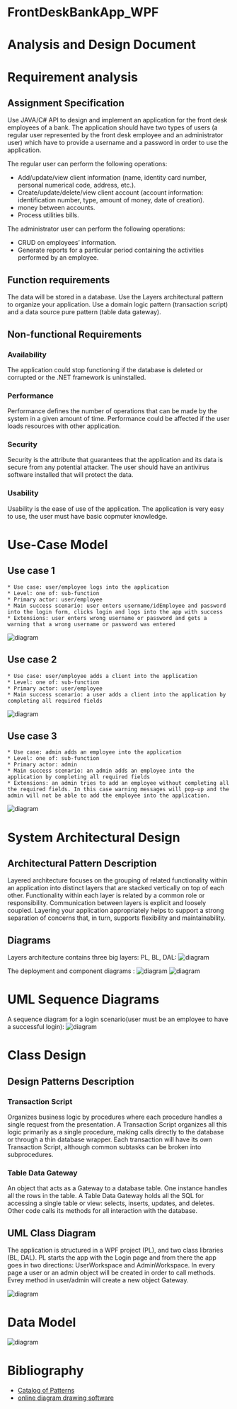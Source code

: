 # FrontDeskBankApp_WPF

# Analysis and Design Document

# Requirement analysis

## Assignment Specification
Use JAVA/C# API to design and implement an application for the front desk employees of a bank. The application should have two types of users (a regular user represented by the front desk employee and an administrator user) which have to provide a username and a password in order to use the application.

The regular user can perform the following operations:
- Add/update/view client information (name, identity card number, personal numerical code, address, etc.).
- Create/update/delete/view client account (account information: identification number, type, amount of money, date of creation).
- money between accounts.
- Process utilities bills.

The administrator user can perform the following operations:
- CRUD on employees’ information.
- Generate reports for a particular period containing the activities performed by an employee.

## Function requirements
The data will be stored in a database. Use the Layers architectural pattern to organize your application. Use a domain logic pattern (transaction script) and a data source pure pattern (table data gateway).

## Non-functional Requirements
### Availability
The application could stop functioning if the database is deleted or corrupted or the .NET framework is uninstalled.

### Performance
Performance defines the number of operations that can be made by the system in a given amount of time. Performance could be affected if the user loads resources with other application.

### Security
Security is the attribute that guarantees that the application and its data is secure from any potential attacker. The user should have an antivirus software installed that will protect the data.

### Usability
Usability is the ease of use of the application. The application is very easy to use, the user must have basic copmuter knowledge.

# Use-Case Model

## Use case 1

    * Use case: user/employee logs into the application
    * Level: one of: sub-function
    * Primary actor: user/employee
    * Main success scenario: user enters username/idEmployee and password into the login form, clicks login and logs into the app with success
    * Extensions: user enters wrong username or password and gets a warning that a wrong username or password was entered
![diagram](images/diagram1.png)

## Use case 2

    * Use case: user/employee adds a client into the application
    * Level: one of: sub-function
    * Primary actor: user/employee
    * Main success scenario: a user adds a client into the application by completing all required fields
![diagram](images/diagram2.png)

## Use case 3

    * Use case: admin adds an employee into the application
    * Level: one of: sub-function
    * Primary actor: admin
    * Main success scenario: an admin adds an employee into the application by completing all required fields
    * Extensions: an admin tries to add an employee without completing all the required fields. In this case warning messages will pop-up and the admin will not be able to add the employee into the application.
![diagram](images/diagram3.png)

# System Architectural Design

## Architectural Pattern Description
Layered architecture focuses on the grouping of related functionality within an application into distinct layers that are stacked vertically on top of each other. Functionality within each layer is related by a common role or responsibility. Communication between layers is explicit and loosely coupled. Layering your application appropriately helps to support a strong separation of concerns that, in turn, supports flexibility and maintainability.

## Diagrams
Layers architecture contains three big layers: PL, BL, DAL:
![diagram](images/layers.png)

The deployment and component diagrams :
![diagram](images/deployment.png)
![diagram](images/component.png)

# UML Sequence Diagrams
A sequence diagram for a login scenario(user must be an employee to have a successful login):
![diagram](images/sequence.png)

# Class Design

## Design Patterns Description
### Transaction Script
Organizes business logic by procedures where each procedure handles a single request from the presentation.
A Transaction Script organizes all this logic primarily as a single procedure, making calls directly to the database or through a thin database wrapper. Each transaction will have its own Transaction Script, although common subtasks can be broken into subprocedures.

### Table Data Gateway
An object that acts as a Gateway to a database table. One instance handles all the rows in the table.
A Table Data Gateway holds all the SQL for accessing a single table or view: selects, inserts, updates, and deletes. Other code calls its methods for all interaction with the database.

## UML Class Diagram
The application is structured in a WPF project (PL), and two class libraries (BL, DAL). PL starts the app with the Login page and from there the app goes in two directions: UserWorkspace and AdminWorkspace. In every page a user or an admin object will be created in order to call methods. Evrey method in user/admin will create a new object Gateway. 

![diagram](images/class.png)

# Data Model
![diagram](images/data.png)

# Bibliography
- [Catalog of Patterns](https://martinfowler.com/eaaCatalog/)
- [online diagram drawing software](https://www.draw.io)

